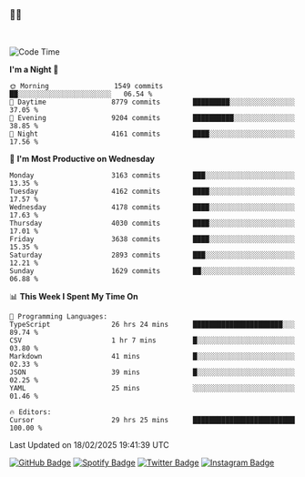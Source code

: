 ### 🤙🍺

<!-- <a href="https://github-readme-stats.vercel.app/api?username=hzak2xx&count_private=true&show_icons=true&theme=dracula">
  <img align="center" src="https://github-readme-stats.vercel.app/api?username=hzak2xx&count_private=true&show_icons=true&theme=dracula" />
</a>
</br> -->
</br>

<!--START_SECTION:waka-->
![Code Time](http://img.shields.io/badge/Code%20Time-3%2C794%20hrs%2032%20mins-blue)

**I'm a Night 🦉** 

```text
🌞 Morning                1549 commits        ██░░░░░░░░░░░░░░░░░░░░░░░   06.54 % 
🌆 Daytime                8779 commits        █████████░░░░░░░░░░░░░░░░   37.05 % 
🌃 Evening                9204 commits        ██████████░░░░░░░░░░░░░░░   38.85 % 
🌙 Night                  4161 commits        ████░░░░░░░░░░░░░░░░░░░░░   17.56 % 
```
📅 **I'm Most Productive on Wednesday** 

```text
Monday                   3163 commits        ███░░░░░░░░░░░░░░░░░░░░░░   13.35 % 
Tuesday                  4162 commits        ████░░░░░░░░░░░░░░░░░░░░░   17.57 % 
Wednesday                4178 commits        ████░░░░░░░░░░░░░░░░░░░░░   17.63 % 
Thursday                 4030 commits        ████░░░░░░░░░░░░░░░░░░░░░   17.01 % 
Friday                   3638 commits        ████░░░░░░░░░░░░░░░░░░░░░   15.35 % 
Saturday                 2893 commits        ███░░░░░░░░░░░░░░░░░░░░░░   12.21 % 
Sunday                   1629 commits        ██░░░░░░░░░░░░░░░░░░░░░░░   06.88 % 
```


📊 **This Week I Spent My Time On** 

```text
💬 Programming Languages: 
TypeScript               26 hrs 24 mins      ██████████████████████░░░   89.74 % 
CSV                      1 hr 7 mins         █░░░░░░░░░░░░░░░░░░░░░░░░   03.80 % 
Markdown                 41 mins             █░░░░░░░░░░░░░░░░░░░░░░░░   02.33 % 
JSON                     39 mins             █░░░░░░░░░░░░░░░░░░░░░░░░   02.25 % 
YAML                     25 mins             ░░░░░░░░░░░░░░░░░░░░░░░░░   01.46 % 

🔥 Editors: 
Cursor                   29 hrs 25 mins      █████████████████████████   100.00 % 
```


 Last Updated on 18/02/2025 19:41:39 UTC
<!--END_SECTION:waka-->

[![GitHub Badge](https://img.shields.io/badge/GitHub-100000?style=for-the-badge&logo=github&logoColor=white)](https://github.com/hzak2xx)
[![Spotify Badge](https://img.shields.io/badge/Spotify-1ED760?&style=for-the-badge&logo=spotify&logoColor=white)](https://open.spotify.com/user/uf90s6sbbh75a1mt44clkhkvf)
[![Twitter Badge](https://img.shields.io/badge/Twitter-1DA1F2?style=for-the-badge&logo=twitter&logoColor=white)](https://twitter.com/hzak2xx)
[![Instagram Badge](https://img.shields.io/badge/Instagram-E4405F?style=for-the-badge&logo=instagram&logoColor=white)](https://www.instagram.com/hzak2xx/)
